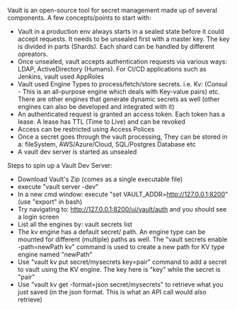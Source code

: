 Vault is an open-source tool for secret management made up of several components. A few concepts/points to start with:  

* Vault in a production env always starts in a sealed state before it could accept requests. It needs to be unsealed first with a master key. The key is divided in parts (Shards). Each shard can be handled by different opreators. 
* Once unsealed, vault accepts authentication requests via various ways: LDAP, ActiveDirectory (Humans). For CI/CD applications such as Jenkins, vault used AppRoles  
* Vault used Engine Types to process/fetch/store secrets. i.e. Kv: (Consul - This is an all-purpose engine which deals with Key-value pairs) etc. There are other engines that generate dynamic secrets as well (other engines can also be developed and integrated with it)  
* An authenticated request is granted an access token. Each token has a lease. A lease has TTL (Time to Live) and can be revoked    
* Access can be restricted using Access Polices  
* Once a secret goes through the vault processing, They can be stored in a: fileSystem, AWS/Azure/Cloud, SQL/Postgres Database etc  
* A vault dev server is started as unsealed   

Steps to spin up a Vault Dev Server:  
* Download Vault's Zip (comes as a single executable file)  
* execute "vault server -dev"  
* In a new cmd window: execute "set VAULT_ADDR=http://127.0.0.1:8200" (use "export" in bash)  
* Try navigating to: http://127.0.0.1:8200/ui/vault/auth and you should see a login screen  
* List all the engines by: vault secrets list  
* The kv engine has a default secret/<anyName> path. An engine type can be mounted for different (multiple) paths as well. The "vault secrets enable -path=newPath kv" command is used to create a new path for KV type engine named "newPath"  
* Use "vault kv put secret/mysecrets key=pair" command to add a secret to vault using the KV engine. The key here is "key" while the secret is "pair"  
* Use "vault kv get -format=json secret/mysecrets" to retrieve what you just saved (in the json format. This is what an API call would also retrieve)  
